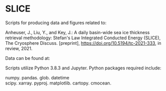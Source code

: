 # SLICE

Scripts for producing data and figures related to:

Anheuser, J., Liu, Y., and Key, J.: A daily basin-wide sea ice thickness retrieval methodology: Stefan's Law Integrated Conducted Energy (SLICE), The Cryosphere Discuss. [preprint], https://doi.org/10.5194/tc-2021-333, in review, 2021.

Data can be found at:

Scripts utilize Python 3.8.3 and Jupyter. Python packages required include:

numpy. 
pandas. 
glob. 
datetime     
scipy. 
xarray. 
pyproj. 
matplotlib. 
cartopy. 
cmocean. 
